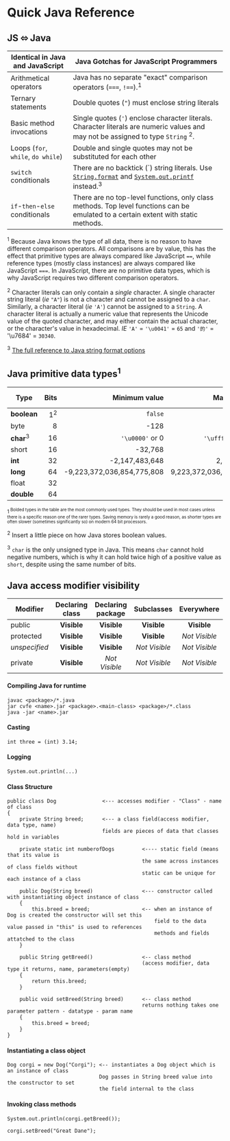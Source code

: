 # Quick Java Reference

## JS ⬄ Java

| Identical in Java and JavaScript   | Java Gotchas for JavaScript Programmers                                                                                                                                                                                                                                                                   |
| ---------------------------------- | --------------------------------------------------------------------------------------------------------------------------------------------------------------------------------------------------------------------------------------------------------------------------------------------------------- |
| Arithmetical operators             | Java has no separate "exact" comparison operators (`===`, `!==`).<sup>1</sup>                                                                                                                                                                                                                             |
| Ternary statements                 | Double quotes (`"`) must enclose string literals                                                                                                                                                                                                                                                          |
| Basic method invocations           | Single quotes (`'`) enclose character literals. Character literals are numeric values and may not be assigned to type `String` <sup>2</sup>.                                                                                                                                                              |
| Loops (`for`, `while`, `do while`) | Double and single quotes may not be substituted for each other                                                                                                                                                                                                                                            |
| `switch` conditionals              | There are no backtick (\`) string literals. Use [`String.format`](https://docs.oracle.com/en/java/javase/11/docs/api/java.base/java/lang/String.html#format) and [`System.out.printf`](https://docs.oracle.com/en/java/javase/11/docs/api/java.base/java/io/PrintStream.html#printf) instead.<sup>3</sup> |
| `if`-`then`-`else` conditionals    | There are no top-level functions, only class methods. Top level functions can be emulated to a certain extent with static methods.                                                                                                                                                                        |

<sup>1</sup> Because Java knows the type of all data, there is no reason to
have different comparison operators. All comparisons are by value, this has the
effect that primitive types are always compared like JavaScript `==`, while
reference types (mostly class instances) are always compared like JavaScript
`===`. In JavaScript, there are no primitive data types, which is why JavaScript
requires two different comparison operators.

<sup>2</sup> Character literals can only contain a _single_ character. A single
character string literal (_ie_ `"A"`) is not a character and cannot be assigned
to a `char`. Similarly, a character literal (_ie_ `'A'`) cannot be assigned to a
`String`. A character literal is actually a numeric value that represents the
Unicode value of the quoted character, and may either contain the actual
character, or the character's value in hexadecimal. _IE_ `'A'` = `'\u0041'` = `65`
and `'的'` = '\u7684' = `30340`.

<sup>3</sup> [The full reference to Java string format options](https://docs.oracle.com/en/java/javase/11/docs/api/java.base/java/util/Formatter.html#syntax)

## Java primitive data types<sup>1</sup>

| Type                 |          Bits |              Minimum value |             Maximum value | Default value |
| -------------------- | ------------: | -------------------------: | ------------------------: | ------------: |
| **boolean**          | 1<sup>2</sup> |                    `false` |                    `true` |       `false` |
| byte                 |             8 |                       -128 |                       127 |             0 |
| **char**<sup>3</sup> |            16 |            `'\u0000'` or 0 |      `'\uffff'` or 65,535 |    `'\u0000'` |
| short                |            16 |                    -32,768 |                    32,767 |             0 |
| **int**              |            32 |             -2,147,483,648 |             2,147,483,647 |             0 |
| **long**             |            64 | -9,223,372,036,854,775,808 | 9,223,372,036,854,775,807 |            0L |
| float                |            32 |                            |                           |            0f |
| **double**           |            64 |                            |                           |            0d |

<sup>1<sup> Bolded types in the table are the most commonly used types. They
should be used in most cases unless there is a specific reason one of the rarer
types. Saving memory is rarely a good reason, as shorter types are often slower
(sometimes significantly so) on modern 64 bit processors.

<sup>2</sup> Insert a little piece on how Java stores boolean values.

<sup>3</sup> `char` is the only unsigned type in Java. This means `char` cannot
hold negative numbers, which is why it can hold twice high of a positive value
as `short`, despite using the same number of bits.

## Java access modifier visibility

| Modifier      | Declaring class | Declaring package |  Subclasses   |  Everywhere   |
| ------------- | :-------------: | :---------------: | :-----------: | :-----------: |
| public        |   **Visible**   |    **Visible**    |  **Visible**  |  **Visible**  |
| protected     |   **Visible**   |    **Visible**    |  **Visible**  | _Not Visible_ |
| _unspecified_ |   **Visible**   |    **Visible**    | _Not Visible_ | _Not Visible_ |
| private       |   **Visible**   |   _Not Visible_   | _Not Visible_ | _Not Visible_ |

#### Compiling Java for runtime

    javac <package>/*.java
    jar cvfe <name>.jar <package>.<main-class> <package>/*.class
    java -jar <name>.jar
    
#### Casting
    
    int three = (int) 3.14;
   
#### Logging 
    
    System.out.println(...)

#### Class Structure 

    public class Dog               <--- accesses modifier - "Class" - name of class
    {
        private String breed;      <--- a class field(access modifier, data type, name) 
                                   fields are pieces of data that classes hold in variables
                              
        private static int numberofDogs         <---- static field (means that its value is 
                                                the same across instances of class fields without 
                                                static can be unique for each instance of a class
                                        
        public Dog(String breed)                <--- constructor called with instantiating object instance of class
        {   
            this.breed = breed;                 <-- when an instance of Dog is created the constructor will set this 
                                                    field to the data value passed in "this" is used to references 
                                                    methods and fields attatched to the class
        }
        
        public String getBreed()                <-- class method 
                                                (access modifier, data type it returns, name, parameters(empty)
        {
            return this.breed;
        }

        public void setBreed(String breed)      <-- class method 
                                                returns nothing takes one parameter pattern - datatype - param name
        {
            this.breed = breed;
        }
    }
        
#### Instantiating a class object

    Dog corgi = new Dog("Corgi"); <-- instantiates a Dog object which is an instance of class 
                                  Dog passes in String breed value into the constructor to set 
                                  the field internal to the class
                               
#### Invoking class methods
    
    System.out.println(corgi.getBreed());
    
    corgi.setBreed("Great Dane");
    

        
